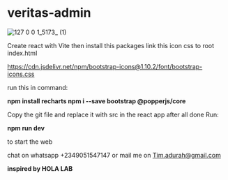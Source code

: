 # veritas-admin

![127 0 0 1_5173_ (1)](https://user-images.githubusercontent.com/117412844/226147416-7cd45ed6-a703-4471-8f0e-ba356e4342c7.png)

Create react with Vite then install this packages
 link this icon css to root index.html
 
 https://cdn.jsdelivr.net/npm/bootstrap-icons@1.10.2/font/bootstrap-icons.css
 
 run this in command:
 
<b> npm install recharts </b>
<b> npm i --save bootstrap @popperjs/core </b>
 
 Copy the git file and replace it with src in the react app after all done Run:

<b> npm run dev </b>
 
 to start the web
 
 chat on whatsapp +2349051547147 
 or mail me on Tim.adurah@gmail.com
 

<b> inspired by HOLA LAB </b>
